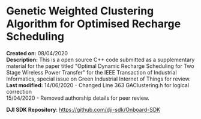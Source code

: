 # Genetic Weighted Clustering Algorithm for Optimised Recharge Scheduling

**Created on:** 08/04/2020<br />
**Description:** This is a open source C++ code submitted as a supplementary material for the paper titled "Optimal Dynamic Recharge Scheduling for Two
Stage Wireless Power Transfer" for the IEEE Transaction of Industrial Informatics, special issue on Green Industrial Internet of Things for review.<br />
**Last modified:** 14/06/2020 - Changed Line 363 GAClustering.h for logical correction<br />
15/04/2020 - Removed authorship details for peer review.<br />

**DJI SDK Repository**: https://github.com/dji-sdk/Onboard-SDK


